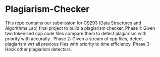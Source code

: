 # Plagiarism-Checker
This repo contains our submission for CS293 (Data Structures and Algorithms Lab) final project to build a plagiarism checker.
Phase 1: Given two tokenised cpp code files compare them to detect plagiarism with priority with accuratly .
Phase 2: Given a stream of cpp files, detect plagiarism wrt all previous files with priority to time efficiency. 
Phase 3: Hack other plagiarism detectors.

